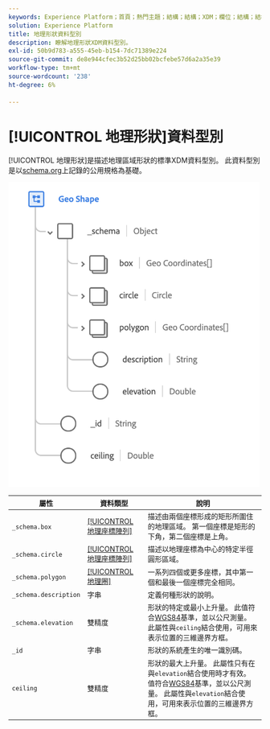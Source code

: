 ```yaml
---
keywords: Experience Platform；首頁；熱門主題；結構；結構；XDM；欄位；結構；結構；地理；地理形狀；資料型別；資料型別；資料型別；
solution: Experience Platform
title: 地理形狀資料型別
description: 瞭解地理形狀XDM資料型別。
exl-id: 50b9d783-a555-45eb-b154-7dc71389e224
source-git-commit: de8e944cfec3b52d25bb02bcfebe57d6a2a35e39
workflow-type: tm+mt
source-wordcount: '238'
ht-degree: 6%

---
```


# [!UICONTROL 地理形狀]資料型別

[!UICONTROL 地理形狀]是描述地理區域形狀的標準XDM資料型別。 此資料型別是以[schema.org](https://schema.org/GeoShape)上記錄的公用規格為基礎。

<img src="../images/data-types/geo-shape.png" width="500" /><br />

| 屬性 | 資料類型 | 說明 |
| --- | --- | --- |
| `_schema.box` | [[!UICONTROL 地理座標陣列]](./geo-coordinates.md) | 描述由兩個座標形成的矩形所圍住的地理區域。 第一個座標是矩形的下角，第二個座標是上角。 |
| `_schema.circle` | [[!UICONTROL 地理座標陣列]](./geo-coordinates.md) | 描述以地理座標為中心的特定半徑圓形區域。 |
| `_schema.polygon` | [[!UICONTROL 地理圈]](./geo-circle.md) | 一系列四個或更多座標，其中第一個和最後一個座標完全相同。 |
| `_schema.description` | 字串 | 定義何種形狀的說明。 |
| `_schema.elevation` | 雙精度 | 形狀的特定或最小上升量。 此值符合[WGS84](https://gisgeography.com/wgs84-world-geodetic-system/)基準，並以公尺測量。 此屬性與`ceiling`結合使用，可用來表示位置的三維邊界方框。 |
| `_id` | 字串 | 形狀的系統產生的唯一識別碼。 |
| `ceiling` | 雙精度 | 形狀的最大上升量。 此屬性只有在與`elevation`結合使用時才有效。 值符合[WGS84](https://gisgeography.com/wgs84-world-geodetic-system/)基準，並以公尺測量。 此屬性與`elevation`結合使用，可用來表示位置的三維邊界方框。 |
